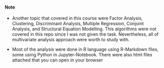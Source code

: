 #### Note

- Another topic that covered in this course were Factor Analysis, Clustering, Discriminant Analysis, Multiple Regression, Conjoint Analysis, and Structural Equation Modelling. This algorithms were not covered in this repo since I was not given the task. Nevertheless, all of multivariate analysis approach were worth to study with.

- Most of the analysis were done in R language using R-Markdown files, some using Python in Jupyter-Notebook. There were also html files attached that you can open in your browser 
